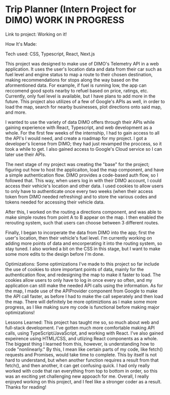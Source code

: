 # Trip Planner (Intern Project for DIMO) WORK IN PROGRESS

Link to project: Working on it!

How It's Made:

Tech used: CSS, Typescript, React, Next.js

This project was designed to make use of DIMO's Telemetry API in a web application. It uses the user's location data and data from their car such as fuel level and engine status to map a route to their chosen destination, making recommendations for stops along the way based on the aformentioned data. For example, if fuel is running low, the app can reccomend good spots nearby to refuel based on price, ratings, etc. Currently, only fuel level is available, but I have plans to add more in the future. This project also utilizes of a few of Google's APIs as well, in order to load the map, search for nearby businesses, plot directions onto said map, and more. 

I wanted to use the variety of data DIMO offers through their APIs while gaining experience with React, Typescript, and web development as a whole. For the first few weeks of the internship, I had to gain access to all the API's I would need, and create a roadmap for my project. I got a developer's license from DIMO; they had just revamped the proccess, so it took a while to get. I also gained access to Google's Cloud service so I can later use their APIs. 

The next stage of my project was creating the "base" for the project; figuring out how to host the applicaiton, load the map component, and have a simple authentication flow. DIMO provides a code-based auth flow, so I followed that. This way, when users log in with their DIMO account, I could access their vehicle's location and other data. I used cookies to allow users to only have to authenticate once every two weeks (when their access token from DIMO needed refreshing) and to store the various codes and tokens needed for accessing their vehicle data. 

After this, I worked on the routing a directions component, and was able to make simple routes from point A to B appear on the map. I then enabled the rerouting system, such that users can choose between 3 different routes.

Finally, I began to incorperate the data from DIMO into the app; first the user's location, then their vehicle's fuel level. I'm currently working on adding more points of data and encorperating it into the routing system, so stay tuned. I also worked a bit on the CSS in this stage, but I want to make some more edits to the design before I'm done. 


Optimizations:
Some optimizations I've made to this project so far include the use of cookies to store important points of data, mainly for the authentication flow, and redesigning the map to make it faster to load. The cookies allow users to only have to log in once every so often, and my application can still make the needed API calls using the information. As for the map, I made use of the APIProvider component from Google to make the API call faster, as before I had to make the call seperately and then load the map. There will definitely be more optimiztions as I make some more progress, as I like making sure my code is functional before making major optimizations!


Lessons Learned:
This project has taught me so, so much about web and full-stack development. I've gotten much more comfortable making API calls, using TypeScript/JavaScript, and working with React. I've also gained expeirence using HTML/CSS, and utlizing React components as a whole. The biggest thing I learned from this, however, is understanding how to code "nonlinearly." By this, I mean like certain parts of my code, like fetch() requests and Promises, would take time to complete. This by itself is not hard to understand, but when another function requires a result from that fetch(), and then another, it can get confusing quick. I had only really worked with code that ran everything from top to bottom in order, so this was an exciting yet challenging new appoach for me. Overall, I really enjoyed working on this project, and I feel like a stronger coder as a result. Thanks for reading!

